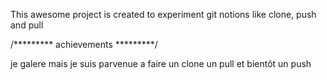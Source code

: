 This awesome project is created to experiment git notions like clone, push and pull

/********* achievements *********/

je galere mais je suis parvenue a faire un clone un pull et bientôt un push
